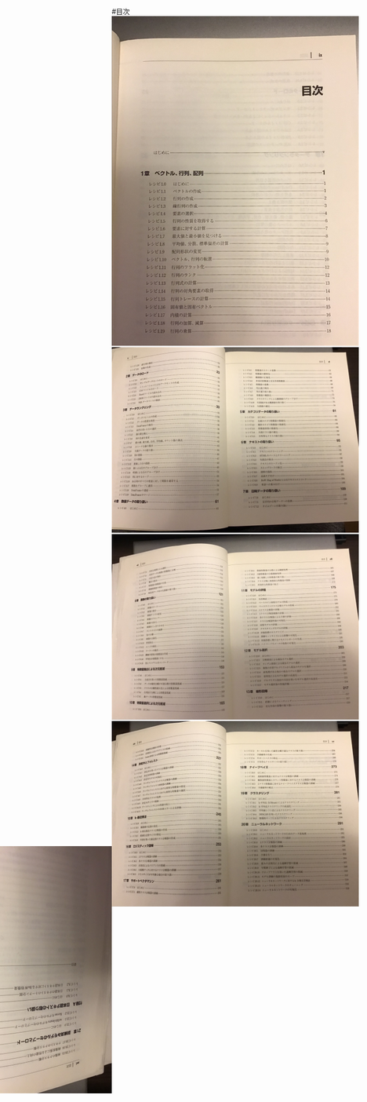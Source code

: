 #目次
![1p](https://github.com/kmtk49/machine-learning-with-python-cookbook/blob/master/iCloud%20Photos/IMG_0121.JPEG)
![2p](https://github.com/kmtk49/machine-learning-with-python-cookbook/blob/master/iCloud%20Photos/IMG_0122.JPEG)
![3p](https://github.com/kmtk49/machine-learning-with-python-cookbook/blob/master/iCloud%20Photos/IMG_0123.JPEG)
![4p](https://github.com/kmtk49/machine-learning-with-python-cookbook/blob/master/iCloud%20Photos/IMG_0124.JPEG)
<img src="https://github.com/kmtk49/machine-learning-with-python-cookbook/blob/master/iCloud%20Photos/IMG_0125.JPEG" style="transform: rotate(-90deg);transform-origin:left bottom;">

